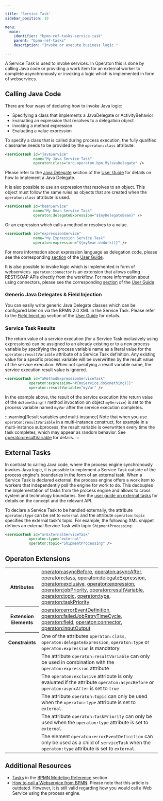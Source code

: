 ```yaml
---

title: 'Service Task'
sidebar_position: 10

menu:
  main:
    identifier: "bpmn-ref-tasks-service-task"
    parent: "bpmn-ref-tasks"
    description: "Invoke or execute business logic."

---
```




A Service Task is used to invoke services. In Operaton this is done by calling Java code or providing a work item for an external worker to complete asynchronously or invoking a logic which is implemented in form of webservices.

## Calling Java Code

There are four ways of declaring how to invoke Java logic:

* Specifying a class that implements a JavaDelegate or ActivityBehavior
* Evaluating an expression that resolves to a delegation object
* Invoking a method expression
* Evaluating a value expression

To specify a class that is called during process execution, the fully qualified classname needs to be provided by the `operaton:class` attribute.

```xml
<serviceTask id="javaService"
             name="My Java Service Task"
             operaton:class="org.operaton.bpm.MyJavaDelegate" />
```

Please refer to the [Java Delegate](../../../user-guide/process-engine/delegation-code.md#java-delegate) section of the [User Guide](../../../user-guide/index.md) for details on how to implement a Java Delegate.

It is also possible to use an expression that resolves to an object. This object must follow the
same rules as objects that are created when the `operaton:class` attribute is used.

```xml
<serviceTask id="beanService"
             name="My Bean Service Task"
             operaton:delegateExpression="${myDelegateBean}" />
```

Or an expression which calls a method or resolves to a value.

```xml
<serviceTask id="expressionService"
             name="My Expression Service Task"
             operaton:expression="${myBean.doWork()}" />
```

For more information about expression language as delegation code, please see the corresponding
[section](../../../user-guide/process-engine/expression-language.md#use-expression-language-as-delegation-code)
of the [User Guide](../../../user-guide/index.md).

It is also possible to invoke logic which is implemented in form of webservices. `operaton:connector` is an extension that allows calling REST/SOAP APIs directly from the workflow. For more information about using connectors, please see the corresponding [section](../../../user-guide/process-engine/connectors.md#use-connectors) of the [User Guide](../../../user-guide/index.md)

### Generic Java Delegates & Field Injection

You can easily write generic Java Delegate classes which can be configured later on via the BPMN 2.0 XML in the Service Task. Please refer to the [Field Injection](../../../user-guide/process-engine/delegation-code.md#field-injection) section of the [User Guide](../../../user-guide/index.md) for details.


### Service Task Results

The return value of a service execution (for a Service Task exclusively using expressions) can be assigned to an already existing or to a new process variable by specifying the process variable name as a literal value for the `operaton:resultVariable` attribute of a Service Task definition. Any existing value for a specific process variable will be overwritten by the result value of the service execution. When not specifying a result variable name, the service execution result value is ignored.

```xml
<serviceTask id="aMethodExpressionServiceTask"
           operaton:expression="#{myService.doSomething()}"
           operaton:resultVariable="myVar" />
```

In the example above, the result of the service execution (the return value of the `doSomething()` method invocation on object `myService`) is set to the process variable named `myVar` after the service execution completes.

:::warning[Result variables and multi-instance]
Note that when you use <code>operaton:resultVariable</code> in a multi-instance construct, for example in a multi-instance subprocess, the result variable is overwritten every time the task completes, which may appear as random behavior. See <a href="../reference/bpmn20/custom-extensions/extension-attributes.md#resultvariable">operaton:resultVariable</a> for details.
:::

## External Tasks

In contrast to calling Java code, where the process engine synchronously invokes Java logic, it is possible to implement a Service Task outside of the process engine's boundaries in the form of an external task. When a Service Task is declared external, the process engine offers a work item to workers that independently poll the engine for work to do. This decouples the implementation of tasks from the process engine and allows to cross system and technology boundaries. See the [user guide on external tasks](../../../user-guide/process-engine/external-tasks.md) for details on the concept and the relevant API.

To declare a Service Task to be handled externally, the attribute `operaton:type` can be set to `external` and the attribute `operaton:topic` specifies the external task's topic. For example, the following XML snippet defines an external Service Task with topic `ShipmentProcessing`:

```xml
<serviceTask id="anExternalServiceTask"
           operaton:type="external"
           operaton:topic="ShipmentProcessing" />
```

## Operaton Extensions

<table class="table table-striped">
  <tr>
    <th>Attributes</th>
    <td>
      <a href="../reference/bpmn20/custom-extensions/extension-attributes.md#asyncbefore">operaton:asyncBefore</a>,
      <a href="../reference/bpmn20/custom-extensions/extension-attributes.md#asyncafter">operaton:asyncAfter</a>,
      <a href="../reference/bpmn20/custom-extensions/extension-attributes.md#class">operaton:class</a>,
      <a href="../reference/bpmn20/custom-extensions/extension-attributes.md#delegateexpression">operaton:delegateExpression</a>,
      <a href="../reference/bpmn20/custom-extensions/extension-attributes.md#exclusive">operaton:exclusive</a>,
      <a href="../reference/bpmn20/custom-extensions/extension-attributes.md#expression">operaton:expression</a>,
      <a href="../reference/bpmn20/custom-extensions/extension-attributes.md#jobpriority">operaton:jobPriority</a>,
      <a href="../reference/bpmn20/custom-extensions/extension-attributes.md#resultvariable">operaton:resultVariable</a>,
      <a href="../reference/bpmn20/custom-extensions/extension-attributes.md#topic">operaton:topic</a>,
      <a href="../reference/bpmn20/custom-extensions/extension-attributes.md#type">operaton:type</a>,
      <a href="../reference/bpmn20/custom-extensions/extension-attributes.md#taskpriority">operaton:taskPriority</a>
    </td>
  </tr>
  <tr>
    <th>Extension Elements</th>
    <td>
      <a href="../reference/bpmn20/custom-extensions/extension-elements.md#erroreventdefinition">operaton:errorEventDefinition</a>,
      <a href="../reference/bpmn20/custom-extensions/extension-elements.md#failedjobretrytimecycle">operaton:failedJobRetryTimeCycle</a>,
      <a href="../reference/bpmn20/custom-extensions/extension-elements.md#field">operaton:field</a>,
      <a href="../reference/bpmn20/custom-extensions/extension-elements.md#connector">operaton:connector</a>,
      <a href="../reference/bpmn20/custom-extensions/extension-elements.md#inputoutput">operaton:inputOutput</a>
    </td>
  </tr>
  <tr>
    <th>Constraints</th>
    <td>
      One of the attributes <code>operaton:class</code>, <code>operaton:delegateExpression</code>,
      <code>operaton:type</code> or <code>operaton:expression</code> is mandatory
    </td>
  </tr>
  <tr>
    <td></td>
    <td>
      The attribute <code>operaton:resultVariable</code> can only be used in combination with the
      <code>operaton:expression</code> attribute
    </td>
  </tr>
  <tr>
    <td></td>
    <td>
      The <code>operaton:exclusive</code> attribute is only evaluated if the attribute
      <code>operaton:asyncBefore</code> or <code>operaton:asyncAfter</code> is set to <code>true</code>
    </td>
  </tr>
  <tr>
    <td></td>
    <td>
      The attribute <code>operaton:topic</code> can only be used when the <code>operaton:type</code> attribute is set to <code>external</code>.
    </td>
  </tr>
  <tr>
    <td></td>
    <td>
      The attribute <code>operaton:taskPriority</code> can only be used when the <code>operaton:type</code> attribute is set to <code>external</code>.
    </td>
  </tr>
  <tr>
    <td></td>
    <td>
      The element <code>operaton:errorEventDefinition</code> can only be used as a child of <code>serviceTask</code> when the <code>operaton:type</code> attribute is set to <code>external</code>.
    </td>
  </tr>
</table>


## Additional Resources

* [Tasks](http://operaton.org/bpmn/reference.html#activities-task) in the [BPMN Modeling Reference](http://operaton.org/bpmn/reference.html) section
* [How to call a Webservice from BPMN](http://www.bpm-guide.de/2010/12/09/how-to-call-a-webservice-from-bpmn/). Please note that this article is outdated. However, it is still valid regarding how you would call a Web Service using the process engine.
